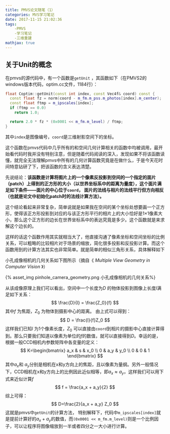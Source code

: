 ```yaml
---
title: PMVS论文随笔（1）
categories: MVS学习笔记
date: 2017-11-15 21:02:36
tags:
	-PMVS
	-学习笔记
	-三维重建
mathjax: true
---
```


## 关于Unit的概念

在pmvs的源代码中，有一个函数是`getUnit` ，其函数如下（在PMVS2的windows版本代码，optim.cc文件，1184行）：

```c++
float Coptim::getUnit(const int index, const Vec4f& coord) const {
  const float fz = norm(coord - m_fm.m_pss.m_photos[index].m_center);
  const float ftmp = m_ipscales[index];
  if (ftmp == 0.0)
    return 1.0;

  return 2.0 * fz * (0x0001 << m_fm.m_level) / ftmp;
}
```

其中`index`是图像编号，`coord`是三维射影空间下的坐标。

这个函数在pmvs代码中几乎所有的和空间几何计算相关的函数中均被调用，最开始看代码时我并没有特别注意，但是随着代码阅读的深入，发现如果不将该函数读懂，就完全无法理解pmvs中所有的几何计算函数究竟是在做什么，于是今天花时间特意钻研了下，把该函数的含义表达清楚。

先说结论：**该函数是计算将图片上的一个像素反投影到空间的一个指定的面片（patch）上得到的正方形的大小（以世界坐标系中的距离为量度），这个面片满足如下条件——面片的中心位于`coord`， 面片的法线与相片的法线平行但方向相反（也就是论文中初始化patch时的法线计算方法）。**

<!-- more -->

这个结论看起来非常复杂，简单说就是如果我在空间的某个坐标处想要画一个正方形，使得该正方形投影到对应的与该正方形平行的相片上的大小恰好是1×1像素大小，那么这个正方形的边长在世界坐标系中的表达究竟是多少。这个函数就是来求解这个边长的。

这样的话这个函数作用其实就相当大了，他直接沟通了像素坐标和空间坐标的比例关系，可以粗略的比较相片对于场景的缩放，简化很多投影和反投影计算。而这个函数用到的计算方法其实也非常简单。就是简单的相似三角形关系，具体解释如下

小孔成像相机的几何关系如下图所示（摘自《 *Multiple View Geometry in Computer Vision* 》）

{% asset_img pinhole_camera_geometry.png 小孔成像相机的几何关系%}

从该成像原理上我们可以看出，空间中一个长度为$D$ 的物体投影到图像上长度$l$满足如下关系：
$$
\frac{D}{l} = \frac{Z_0}{f}
$$
其中$f$ 为焦距，$Z_0$ 为物体到摄影中心的距离。
由上式可以得到：
$$
D = \frac{l}{f}Z_0
$$
这样我们已知$l$ 为1个像素长度，$Z_0$ 可以直接由`coord`到相片的摄影中心直接计算得到。那么只要我们知道以像素为单位的$f$的数值，就可以直接得到$D$。幸运的是，根据一般CCD相机内参数矩阵中各变量的定义：
$$
K=\begin{bmatrix}
	a_x & s & x_0 \\
	0 & a_y & y_0 \\
	0 & 0 & 1
\end{bmatrix}
$$
其中$a_x$和 $a_y$分别是相机在x和y方向上的焦距，且以像素为量纲。另外一般情况下，CCD相机在x和y方向上的比例因此近似相等，即$a_x \approx a_y$，这样我们可以用下式来近似计算$f$
$$
f = \frac{a_x + a_y}{2}
$$
综上可得：
$$
D=\frac{2}{a_x + a_y} Z_0
$$
这就是pmvs中`getUnit`的计算方法， 特别解释下，代码中`m_ipscales[index]`就是提前计算好的$a_x+a_y$的数值，而` (0x0001 << m_fm.m_level) `则是一个比例因子，可以让程序将图像缩放到一半或者四分之一大小进行计算。